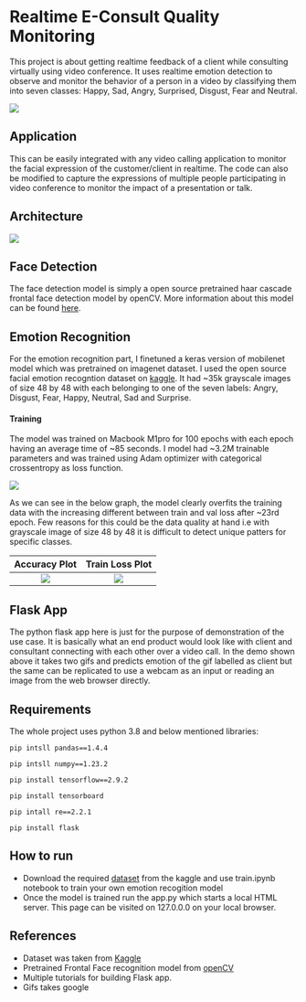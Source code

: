 # Realtime E-Consult Quality Monitoring
This project is about getting realtime feedback of a client while consulting virtually using video conference. It uses realtime emotion detection to observe and monitor the behavior of a person in a video by classifying them into seven classes: Happy, Sad, Angry, Surprised, Disgust, Fear and Neutral.

![](https://github.com/Ayush-Mi/Realtimg_E-Consult_Quality_Monitoring/blob/main/static/demo.gif)

## Application
This can be easily integrated with any video calling application to monitor the facial expression of the customer/client in realtime. The code can also be modified to capture the expressions of multiple people participating in video conference to monitor the impact of a presentation or talk.

## Architecture
![](https://github.com/Ayush-Mi/Realtimg_E-Consult_Quality_Monitoring/blob/main/images/Architecture.png)


## Face Detection

The face detection model is simply a open source pretrained haar cascade frontal face detection model by openCV. More information about this model can be found [here](https://docs.opencv.org/3.4/d2/d99/tutorial_js_face_detection.html).

## Emotion Recognition

For the emotion recognition part, I finetuned a keras version of mobilenet model which was pretrained on imagenet dataset. I used the open source facial emotion recogntion dataset on [kaggle](https://www.kaggle.com/datasets/jonathanoheix/face-expression-recognition-dataset). It had ~35k grayscale images of size 48 by 48 with each belonging to one of the seven labels: Angry, Disgust, Fear, Happy, Neutral, Sad and Surprise.

#### Training

The model was trained on Macbook M1pro for 100 epochs with each epoch having an average time of ~85 seconds. I model had ~3.2M trainable parameters and was trained using Adam optimizer with categorical crossentropy as loss function. 

![](https://github.com/Ayush-Mi/Realtimg_E-Consult_Quality_Monitoring/blob/main/images/model_arch.png)

As we can see in the below graph, the model clearly overfits the training data with the increasing different between train and val loss after ~23rd epoch. Few reasons for this could be the data quality at hand i.e with grayscale image of size 48 by 48 it is difficult to detect unique patters for specific classes.

Accuracy Plot | Train Loss Plot
:---: | :---:
![](https://github.com/Ayush-Mi/Realtimg_E-Consult_Quality_Monitoring/blob/main/images/cnn_accuracy_plot.png) | ![](https://github.com/Ayush-Mi/Realtimg_E-Consult_Quality_Monitoring/blob/main/images/cnn_loss_plot.png)

## Flask App

The python flask app here is just for the purpose of demonstration of the use case. It is basically what an end product would look like with client and consultant connecting with each other over a video call. In the demo shown above it takes two gifs and predicts emotion of the gif labelled as client but the same can be replicated to use a webcam as an input or reading an image from the web browser directly.

## Requirements

The whole project uses python 3.8 and below mentioned libraries:

`pip intsll pandas==1.4.4`

`pip intsll numpy==1.23.2`

`pip install tensorflow==2.9.2`

`pip install tensorboard`

`pip intall re==2.2.1`

`pip install flask`

## How to run

- Download the required [dataset](https://www.kaggle.com/datasets/jonathanoheix/face-expression-recognition-dataset) from the kaggle and use train.ipynb notebook to train your own emotion recogition model
- Once the model is trained run the app.py which starts a local HTML server. This page can be visited on 127.0.0.0 on your local browser.

## References

- Dataset was taken from [Kaggle](https://www.kaggle.com/datasets/jonathanoheix/face-expression-recognition-dataset)
- Pretrained Frontal Face recognition model from [openCV](https://docs.opencv.org/3.4/d2/d99/tutorial_js_face_detection.html)
- Multiple tutorials for building Flask app.
- Gifs takes google

